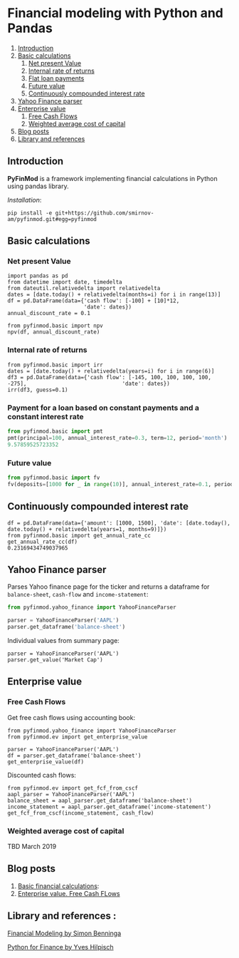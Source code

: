 # Financial modeling with Python and Pandas

1. [Introduction](#introduction)
2. [Basic calculations](#basic)
    1. [Net present Value](#npv)
    1. [Internal rate of returns](#irr)
    1. [Flat loan payments](#pmt)
    1. [Future value](#fv)
    1. [Continuously compounded interest rate](#icc)
3. [Yahoo Finance parser](#yahoo)
3. [Enterprise value](#ev)
    1. [Free Cash Flows](#fcf)
    1. [Weighted average cost of capital](#wacc)
3. [Blog posts](#blog)
3. [Library and references](#ref)

## Introduction <a name="introduction"></a>
**PyFinMod** is a framework implementing financial calculations in
Python using pandas library.

*Installation*:
```
pip install -e git+https://github.com/smirnov-am/pyfinmod.git#egg=pyfinmod
```

## Basic calculations <a name="basic"></a>
### Net present Value <a name="npv"></a>
```
import pandas as pd
from datetime import date, timedelta
from dateutil.relativedelta import relativedelta
dates = [date.today() + relativedelta(months=i) for i in range(13)]
df = pd.DataFrame(data={'cash flow': [-100] + [10]*12,
                        'date': dates})
annual_discount_rate = 0.1

from pyfinmod.basic import npv
npv(df, annual_discount_rate)
```

### Internal rate of returns <a name="irr"></a>
```
from pyfinmod.basic import irr
dates = [date.today() + relativedelta(years=i) for i in range(6)]
df3 = pd.DataFrame(data={'cash flow': [-145, 100, 100, 100, 100, -275],                              'date': dates})
irr(df3, guess=0.1)
```

### Payment for a loan based on constant payments and a constant interest rate <a name="pmt"></a>
```python
from pyfinmod.basic import pmt
pmt(principal=100, annual_interest_rate=0.3, term=12, period='month')
9.57859525723352
```

### Future value <a name="fv"></a>
```python
from pyfinmod.basic import fv
fv(deposits=[1000 for _ in range(10)], annual_interest_rate=0.1, period='year')
```

## Continuously compounded interest rate <a name="icc"></a>
```
df = pd.DataFrame(data={'amount': [1000, 1500], 'date': [date.today(), date.today() + relativedelta(years=1, months=9)]})
from pyfinmod.basic import get_annual_rate_cc
get_annual_rate_cc(df)
0.23169434749037965
```

## Yahoo Finance parser <a name="yahoo"></a>
Parses Yahoo finance page for the ticker and returns a dataframe for
`balance-sheet`, `cash-flow` and `income-statement`:

```python
from pyfinmod.yahoo_finance import YahooFinanceParser

parser = YahooFinanceParser('AAPL')
parser.get_dataframe('balance-sheet')
```

Individual values from summary page:
```
parser = YahooFinanceParser('AAPL')
parser.get_value('Market Cap')
```

## Enterprise value <a name="ev"></a>
### Free Cash Flows <a name="fcf"></a>
Get free cash flows using accounting book:
```
from pyfinmod.yahoo_finance import YahooFinanceParser
from pyfinmod.ev import get_enterprise_value

parser = YahooFinanceParser('AAPL')
df = parser.get_dataframe('balance-sheet')
get_enterprise_value(df)
```
Discounted cash flows:
```
from pyfinmod.ev import get_fcf_from_cscf
aapl_parser = YahooFinanceParser('AAPL')
balance_sheet = aapl_parser.get_dataframe('balance-sheet')
income_statement = aapl_parser.get_dataframe('income-statement')
get_fcf_from_cscf(income_statement, cash_flow)
```

### Weighted average cost of capital <a name="wacc"></a>
TBD March 2019


## Blog posts  <a name="blog"></a>
1. [Basic financial calculations](https://smirnov-am.github.io/2018/12/24/basic-financial-calculations.html):
2. [Enterprise value. Free Cash FLows](https://smirnov-am.github.io/2019/02/07/company-evaluation-pt1.html)

## Library and references  <a name="ref"></a>:
[Financial Modeling by Simon Benninga](https://www.amazon.com/Financial-Modeling-Simon-Benninga/dp/0262026287)

[Python for Finance by Yves Hilpisch](https://www.amazon.com/Python-Finance-Analyze-Financial-Data/dp/1491945281)